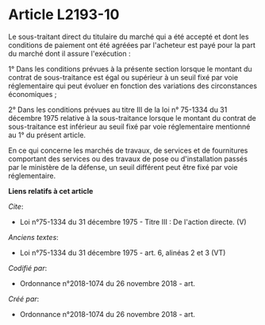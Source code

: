 # Article L2193-10

Le sous-traitant direct du titulaire du marché qui a été accepté et dont les conditions de paiement ont été agréées par
l'acheteur est payé pour la part du marché dont il assure l'exécution : 

1° Dans les conditions prévues à la présente section lorsque le montant du contrat de sous-traitance est égal ou supérieur à
un seuil fixé par voie réglementaire qui peut évoluer en fonction des variations des circonstances économiques ; 

2° Dans les conditions prévues au titre III de la loi n° 75-1334 du 31 décembre 1975 relative à la sous-traitance lorsque le
montant du contrat de sous-traitance est inférieur au seuil fixé par voie réglementaire mentionné au 1° du présent article. 

En ce qui concerne les marchés de travaux, de services et de fournitures comportant des services ou des travaux de pose ou
d'installation passés par le ministère de la défense, un seuil différent peut être fixé par voie réglementaire.

**Liens relatifs à cet article**

_Cite_:

  - Loi n°75-1334 du 31 décembre 1975 -  Titre III : De l'action directe. (V)

_Anciens textes_:

  - Loi n°75-1334 du 31 décembre 1975 - art. 6, alinéas 2 et 3 (VT)

_Codifié par_:

  - Ordonnance n°2018-1074 du 26 novembre 2018 - art.

_Créé par_:

  - Ordonnance n°2018-1074 du 26 novembre 2018 - art.
